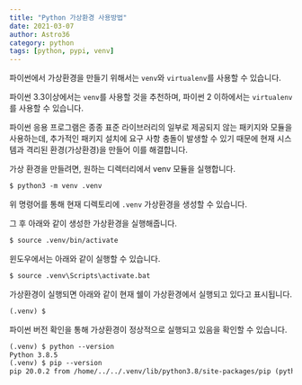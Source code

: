 ```yaml
---
title: "Python 가상환경 사용방법"
date: 2021-03-07
author: Astro36
category: python
tags: [python, pypi, venv]
---
```


파이썬에서 가상환경을 만들기 위해서는 `venv`와 `virtualenv`를 사용할 수 있습니다.

파이썬 3.3이상에서는 `venv`를 사용할 것을 추천하며, 파이썬 2 이하에서는 `virtualenv`를 사용할 수 있습니다.

파이썬 응용 프로그램은 종종 표준 라이브러리의 일부로 제공되지 않는 패키지와 모듈을 사용하는데, 추가적인 패키지 설치에 요구 사항 충돌이 발생할 수 있기 때문에 현재 시스템과 격리된 환경(가상환경)을 만들어 이를 해결합니다.

가상 환경을 만들려면, 원하는 디렉터리에서 venv 모듈을 실행합니다.

```txt
$ python3 -m venv .venv
```

위 명령어를 통해 현재 디렉토리에 `.venv` 가상환경을 생성할 수 있습니다.

그 후 아래와 같이 생성한 가상환경을 실행해줍니다.

```txt
$ source .venv/bin/activate
```

윈도우에서는 아래와 같이 실행할 수 있습니다.

```txt
$ source .venv\Scripts\activate.bat
```

가상환경이 실행되면 아래와 같이 현재 쉘이 가상환경에서 실행되고 있다고 표시됩니다.

```txt
(.venv) $
```

파이썬 버전 확인을 통해 가상환경이 정상적으로 실행되고 있음을 확인할 수 있습니다.

```txt
(.venv) $ python --version
Python 3.8.5
(.venv) $ pip --version
pip 20.0.2 from /home/../../.venv/lib/python3.8/site-packages/pip (python 3.8)
```
